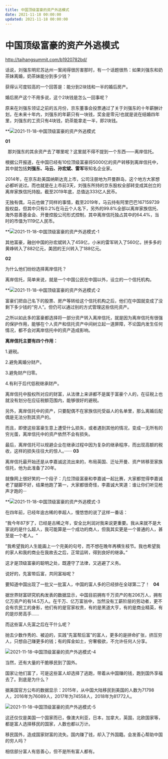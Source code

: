 ```yaml
---
title: 中国顶级富豪的资产外逃模式
date: 2021-11-18 00:00:00
updated: 2021-11-18 00:00:00
---
```



# 中国顶级富豪的资产外逃模式

http://taihangsummit.com/b1920782bd/

话说，刘强东明尼苏达州一案闹得很厉害那时，有一个话题很热：如果刘强东和奶茶妹离婚，奶茶妹能分到多少钱？

获得认可度较高的一个回答是：能分到2块钱和一半的婚后房产。

婚后房产这个不用多说，这个2块钱是怎么一回事呢？

原来在刘强东领证之前的五月份，京东董事会投票通过了关于刘强东的十年薪酬计划，在未来十年内，刘强东的年薪只有一块钱，奖金是零元!也就是说在结婚四年里，刘强东的工资只有4块钱，奶茶能拿走一半，即2块钱。

**![2021-11-18-中国顶级富豪的资产外逃模式](assets/2021-11-18-中国顶级富豪的资产外逃模式.jpeg)




**01**

 
那刘强东的其余资产去了哪里呢？这里就不得不提到一个东西——离岸信托。

根据公开报道，在中国已经有10位顶级富豪将5000亿的资产转移到离岸信托中，其中就包括**刘强东、马云、孙宏斌、雷军**等知名企业家。

2014年，在京东赴美国纳斯达克上市，公司注册地为开曼群岛，这个地方大家想必都听说过。而也就是在上市前3天，刘强东所持的京东股权全部转变成其创立的离岸家族信托持股。截至2019年底，总值达333亿人民币。

无独有偶，马云也做了同样的事情，截至2019年，马云持有阿里巴巴167159739股权益，但其中只有0.2%在马云个人名下，另外的99.8%全部以离岸家族信托、海外慈善基金会、开曼控股公司形式控制，其中离岸信托独占其中的64.4%，当时的市值为1119亿人民币。

**![2021-11-18-中国顶级富豪的资产外逃模式-1](assets/2021-11-18-中国顶级富豪的资产外逃模式-1.jpeg)




其他富豪，融创中国的孙宏斌转入了459亿，小米的雷军转入了560亿，拼多多的黄峥转入了882亿元，美团的王兴转入了188亿元。

**02**

为什么他们纷纷选择离岸信托？

离岸信托，简单来说，就是一个中国公民在中国以外，设立的一个信托机构。

**![2021-11-18-中国顶级富豪的资产外逃模式-2](assets/2021-11-18-中国顶级富豪的资产外逃模式-2.jpeg)




富豪们把自己名下的股票、房产等转给这个信托机构之后，他们在中国就变成了没剩下多少钱的“穷人”。但仍可以通过别的方式管理这些信托资产。

之所以如此多的富豪都选择将一部分资产转入离岸信托，就是因为离岸信托有很强的保护作用，能够在个人资产和信托资产中间树立起一道屏障，不论国内发生任何情况，都不会对离岸信托中的资产造成影响。

**离岸信托主要有四个作用：**

1.避税。

2.避免离婚分财产。

3.避免财产归零。

4.有利于后代低税继承财产。

离岸信托中股权所对应的财富，从法律上来讲都不是属于富豪个人的，在征税上也就没有划分在应征税额范围内，能够很好的避税。

另外，离岸信托中的资产，只要配偶不在家族信托受益人的名单里，那么离婚后配偶是无法分割其资产的。

而且，即使这些富豪生意上遭受什么损失，或者遇到其他的情况，变成一无所有的穷光蛋，离岸信托中的资产依然不会有损失。

最后，离岸信托可以规避企业在继承过程中因为复杂的继承程序，而出现高额的税收，这样的损失往往大的惊人。······
**03**

离岸信托最开始还是从李嘉诚这流出来的，布局英国、迁址开曼、资产转移至家族信托，他为此准备了20年。

就像网上很好笑的一个段子：几位顶级富豪和李嘉诚一起比赛，大家都觉得李嘉诚老了腿脚不好，结果他跑了第一，大家都很奇怪，李嘉诚大笑道：谁让你们听见枪声才跑的···

**![2021-11-18-中国顶级富豪的资产外逃模式-3](assets/2021-11-18-中国顶级富豪的资产外逃模式-3.jpeg)




在四年前，已经年逾古稀的李超人，慢悠悠的说了这样一番话：

“我今年87岁了，已经是古稀之年，安全比利润对我来说更重要。我从来就不是大家说的是什么超人，我可能算是一个成功的商人，但我其实更是一个普通的人，甚至是一个老人。“

”我希望我的人生能画上一个完美的句号，而不想在晚年再横生枝节。我也希望我的家人和我的商业在我故去之后，正常运转，得到良好的继承。”

这才是顶级富豪的聪明之处，既遵守了法律，又逃避了义务。

说好的，先富带后富，共同富裕呢？

要知道中国出现了一批又一批富人，中国的富人多的已经排在全球第二了！
 
**04**

据世界财富研究机构发表的数据显示，中国目前拥有千万资产的有206万人，拥有亿万资产的有14.5万人。在千万、亿万富翁中，当然没有工薪阶层的劳动者，更不会有农民工的身影，他们有的是官家权贵，有的是黑道大亨，有的是商业精英，有的是炒房高手……

而这些富人先富之后在干什么呢？

抛去少数作秀的、被迫的，实践“先富帮后富”的富人，更多的是拼命扩张，挤压穷人，只想自己赚更多的钱；有的挥金如土，穷奢极欲，不允许任何人分享。

![2021-11-18-中国顶级富豪的资产外逃模式-4](assets/2021-11-18-中国顶级富豪的资产外逃模式-4.png)

当然，还有大量的干脆移民到了国外。

国家让他们富了，可是这些富人却选择了逃跑，带着从中国赚的钱，跑到国外享福去了。到底是为什么？

据美国官方公布的数据显示：2015年，从中国大陆移民到美国的人数为71798人，2016年为76089人，2017年为74558人，2018年为81772人。

![2021-11-18-中国顶级富豪的资产外逃模式-5](assets/2021-11-18-中国顶级富豪的资产外逃模式-5.png)

这还仅仅是美国一个国家而已，像澳大利亚，日本，加拿大，英国，北欧国家等，都是富人选择移民的国家，人数也都以万计。

移民国外，造成国家财富的流失。国内赚了钱，却入了外国籍。会发善心帮助中国的穷人吗？

相信部分富人有慈善心，但不是所有富人都有。
